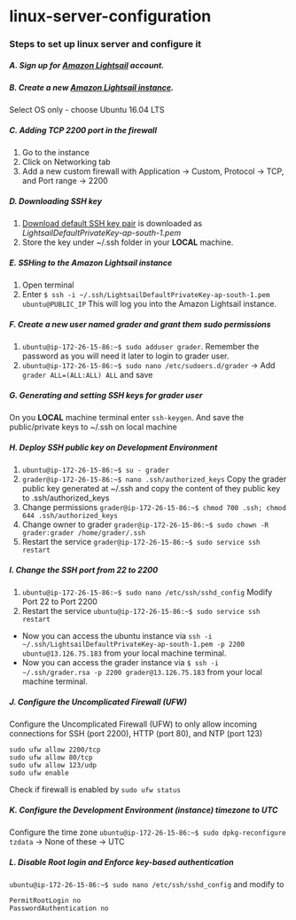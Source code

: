 # linux-server-configuration

### Steps to set up linux server and configure it

##### A. Sign up for [Amazon Lightsail](https://lightsail.aws.amazon.com) account.
##### B. Create a new [Amazon Lightsail instance](https://lightsail.aws.amazon.com/ls/webapp/create/instance).
Select OS only - choose Ubuntu 16.04 LTS
##### C. Adding TCP 2200 port in the firewall
1. Go to the instance
2. Click on Networking tab
3. Add a new custom firewall with Application -> Custom, Protocol -> TCP, and Port range -> 2200
##### D. Downloading SSH key
 1. [Download default SSH key pair](https://lightsail.aws.amazon.com/ls/webapp/account/keys) is downloaded as *LightsailDefaultPrivateKey-ap-south-1.pem*
 2. Store the key under ~/.ssh folder in your **LOCAL** machine.
##### E. SSHing to the Amazon Lightsail instance
1. Open terminal
2. Enter `$ ssh -i ~/.ssh/LightsailDefaultPrivateKey-ap-south-1.pem ubuntu@PUBLIC_IP` This will log you into the Amazon Lightsail instance.
##### F. Create a new user named grader and grant them sudo permissions
1. `ubuntu@ip-172-26-15-86:~$ sudo adduser grader`. Remember the password as you will need it later to login to grader user. 
2. `ubuntu@ip-172-26-15-86:~$ sudo nano /etc/sudoers.d/grader` -> Add `grader ALL=(ALL:ALL) ALL` and save
##### G. Generating and setting SSH keys for grader user
On you **LOCAL** machine terminal enter `ssh-keygen`. And save the public/private keys to ~/.ssh on local machine
##### H. Deploy SSH public key on Development Environment
1. `ubuntu@ip-172-26-15-86:~$ su - grader`
2. `grader@ip-172-26-15-86:~$ nano .ssh/authorized_keys` Copy the grader public key generated at ~/.ssh and copy the content of they public key to .ssh/authorized_keys
3. Change permissions `grader@ip-172-26-15-86:~$ chmod 700 .ssh; chmod 644 .ssh/authorized_keys`
4. Change owner to grader `grader@ip-172-26-15-86:~$ sudo chown -R grader:grader /home/grader/.ssh`
5. Restart the service `grader@ip-172-26-15-86:~$ sudo service ssh restart`
##### I. Change the SSH port from 22 to 2200
1. `ubuntu@ip-172-26-15-86:~$ sudo nano /etc/ssh/sshd_config` Modify Port 22 to Port 2200
2. Restart the service `ubuntu@ip-172-26-15-86:~$ sudo service ssh restart`
- Now you can access the ubuntu instance via `ssh -i ~/.ssh/LightsailDefaultPrivateKey-ap-south-1.pem -p 2200 ubuntu@13.126.75.183` from your local machine terminal. 
- Now you can access the grader instance via `$ ssh -i ~/.ssh/grader.rsa -p 2200 grader@13.126.75.183` from your local machine terminal. 
##### J. Configure the Uncomplicated Firewall (UFW)
Configure the Uncomplicated Firewall (UFW) to only allow incoming connections for SSH (port 2200), HTTP (port 80), and NTP (port 123)
```
sudo ufw allow 2200/tcp
sudo ufw allow 80/tcp
sudo ufw allow 123/udp
sudo ufw enable 
```
Check if firewall is enabled by `sudo ufw status`
##### K. Configure the Development Environment (instance) timezone to UTC
Configure the time zone `ubuntu@ip-172-26-15-86:~$ sudo dpkg-reconfigure tzdata` -> None of these -> UTC
##### L. Disable Root login and Enforce key-based authentication
`ubuntu@ip-172-26-15-86:~$ sudo nano /etc/ssh/sshd_config` 
and modify to 
```
PermitRootLogin no
PasswordAuthentication no
```
